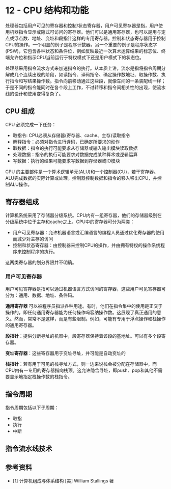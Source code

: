 # 12 - CPU 结构和功能

处理器包括用户可见的寄存器和控制/状态寄存器，用户可见寄存器是指，用户使用机器指令显示或隐式可访问的寄存器。他们可以是通用寄存器，也可以是用与定点或浮点数、地址、变址和段指针这样的专用寄存器。控制和状态寄存器用于控制CPU的操作。一个明显的例子是程序计数器。另一个重要的例子是程序状态字(PSW)，它包含各种状态和条件位，例如反映最近一次算术运算结果的标志位、终端允许位和指示CPU当前运行于特权模式下还是用户模式下的状态位。

处理器采用指令流水方式来加速指令的执行。从本质上讲，流水是指将指令周期分解成几个连续出现的阶段，如读指令、译码指令、确定操作数地址、取操作数、执行指令和写结果操作数。指令向前移动通过这些段，就像车间的一条装配线一样；于是不同的指令能同时在各个段上工作，不过转移和指令间相关性的出现，使流水线的设计和使用变得复杂了。

## CPU 组成

CPU 必须完成一下任务：

- 取指令: CPU必须从存储器(寄存器、cache、主存)读取指令
- 解释指令：必须对指令进行译码，已确定所要求的动作
- 取数据：指令的执行可能要求从存储器或输入输出模块读取数据
- 处理数据：指令的执行可能要求对数据完成某种算术或逻辑运算
- 写数据：执行的结果可能要求写数据到存储器或IO模块

CPU 的主要部件是一个算术逻辑单元(ALU)和一个控制器(CU)，若干寄存器。ALU完成数据的实际计算或处理。控制器控制数据和指令的移入移出CPU，并控制ALU操作。

## 寄存器组成

计算机系统采用了存储器分级系统。CPU内有一组寄存器，他们的存储器级别在分级系统中位于主存和cache之上，CPU中的寄存器可分为两类：

- 用户可见寄存器：允许机器语言或汇编语言的编程人员通过优化寄存器的使用而减少对主存的访问
- 控制和状态寄存器：由控制器来控制CPU的操作，并由拥有特权的操作系统程序来控制程序的执行。

这两类寄存器的划分界限并不明确。

### 用户可见寄存器

用户可见寄存器是指可以通过机器语言方式访问的寄存器，这些用户可见寄存器可分为：通用、数据、地址、条件码。

**通用寄存器** 可以被程序员指派各种用途。有时，他们在指令集中的使用是正交于操作的，即任何通用寄存器能为任何操作吗容纳操作数。这展现了真正通用的意义。然而，常常不是这样，而是有些限制。例如，可能有专用于浮点操作和栈操作的通用寄存器。

**段指针**：提供分断寻址的机器中，段寄存器保持着该段的基地址。可以有多个段寄存器。

**变址寄存器**：这些寄存器用于变址寻址，并可能是自动变址的

**栈指针**：若有用于可见的栈寻址方式，则一边来说栈会被分配在存储器中，而CPU内有一专用的寄存器指向栈顶。这允许隐含寻址，即push、pop和其他不需要显示地指定栈操作数的栈指令。

## 指令周期

指令周期包括以下子周期：

- 取指
- 执行
- 中断

## 指令流水线技术


## 参考资料

- [1] 计算机组成与体系结构 [美] William Stallings 著
